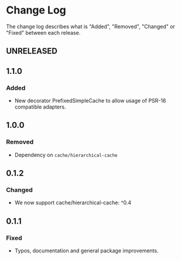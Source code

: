 # Change Log

The change log describes what is "Added", "Removed", "Changed" or "Fixed" between each release. 

## UNRELEASED

## 1.1.0

### Added

* New decorator PrefixedSimpleCache to allow usage of PSR-16 compatible adapters.

## 1.0.0

### Removed 

* Dependency on `cache/hierarchical-cache`

## 0.1.2

### Changed

* We now support cache/hierarchical-cache: ^0.4

## 0.1.1

### Fixed

* Typos, documentation and general package improvements.


